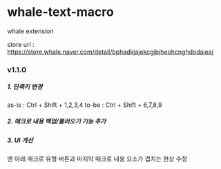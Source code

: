 # whale-text-macro

whale extension

store url :
https://store.whale.naver.com/detail/bphadkjajekcgjbjheohcnghdodaieaj

### v1.1.0

##### 1. 단축키 변경

as-is : Ctrl + Shift + 1,2,3,4
to-be : Ctrl + Shift + 6,7,8,9

##### 2. 매크로 내용 백업/불러오기 기능 추가

##### 3. UI 개선

맨 아래 매크로 유형 버튼과 마지막 매크로 내용 요소가 겹치는 현상 수정
